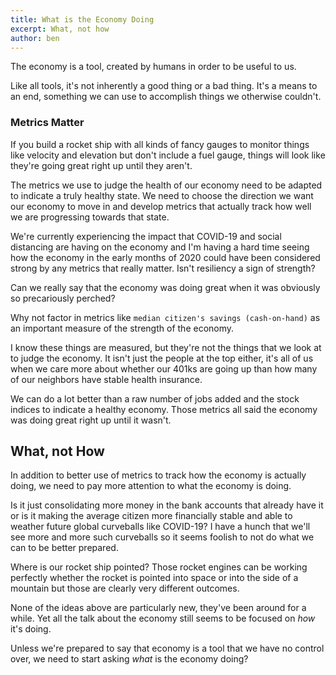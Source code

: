 ```yaml
---
title: What is the Economy Doing
excerpt: What, not how
author: ben
---
```


The economy is a tool, created by humans in order to be useful to us.

Like all tools, it's not inherently a good thing or a bad thing.  It's a means to an end, something we can use to accomplish things we otherwise couldn't.

### Metrics Matter

If you build a rocket ship with all kinds of fancy gauges to monitor things like velocity and elevation but don't include a fuel gauge, things will look like they're going great right up until they aren't.

The metrics we use to judge the health of our economy need to be adapted to indicate a truly healthy state.  We need to choose the direction we want our economy to move in and develop metrics that actually track how well we are progressing towards that state.  

We're currently experiencing the impact that COVID-19 and social distancing are having on the economy and I'm having a hard time seeing how the economy in the early months of 2020 could have been considered strong by any metrics that really matter.  Isn't resiliency a sign of strength?

Can we really say that the economy was doing great when it was obviously so precariously perched?

Why not factor in metrics like `median citizen's savings (cash-on-hand)` as an important measure of the strength of the economy.

I know these things are measured, but they're not the things that we look at to judge the economy.  It isn't just the people at the top either, it's all of us when we care more about whether our 401ks are going up than how many of our neighbors have stable health insurance.

We can do a lot better than a raw number of jobs added and the stock indices to indicate a healthy economy.  Those metrics all said the economy was doing great right up until it wasn't.

## What, not How

In addition to better use of metrics to track how the economy is actually doing, we need to pay more attention to what the economy is doing.

Is it just consolidating more money in the bank accounts that already have it or is it making the average citizen more financially stable and able to weather future global curveballs like COVID-19?  I have a hunch that we'll see more and more such curveballs so it seems foolish to not do what we can to be better prepared.

Where is our rocket ship pointed?  Those rocket engines can be working perfectly whether the rocket is pointed into space or into the side of a mountain but those are clearly very different outcomes.

None of the ideas above are particularly new, they've been around for a while.  Yet all the talk about the economy still seems to be focused on *how* it's doing.

Unless we're prepared to say that economy is a tool that we have no control over, we need to start asking *what* is the economy doing?